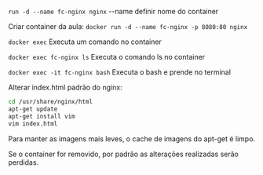 `run -d --name fc-nginx nginx`
--name definir nome do container

Criar container da aula: `docker run -d --name fc-nginx -p 8080:80 nginx`

`docker exec`
Executa um comando no container

`docker exec fc-nginx ls`
Executa o comando ls no container

`docker exec -it fc-nginx bash`
Executa o bash e prende no terminal

Alterar index.html padrão do nginx:
```bash
cd /usr/share/nginx/html
apt-get update
apt-get install vim
vim index.html
```

Para manter as imagens mais leves, o cache de imagens do apt-get é limpo.

Se o container for removido, por padrão as alterações realizadas serão perdidas.
